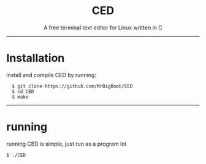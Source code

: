 <h1 align="center">CED</h1>
<p align="center">A free terminal text editor for Linux written in C</p>

-------------------
# Installation
<p>install and compile CED by running:</p>

```
  $ git clone https://github.com/MrBigBoob/CED
  $ cd CED
  $ make
```
-------------------

# running
running CED is simple, just run as a program lol
```
$ ./CED
```
